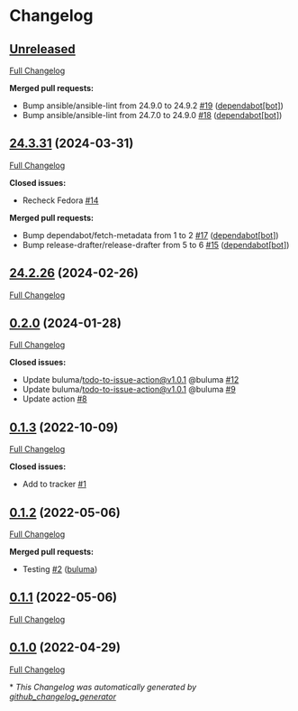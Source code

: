 # Changelog

## [Unreleased](https://github.com/buluma/ansible-role-transmission/tree/HEAD)

[Full Changelog](https://github.com/buluma/ansible-role-transmission/compare/24.3.31...HEAD)

**Merged pull requests:**

- Bump ansible/ansible-lint from 24.9.0 to 24.9.2 [\#19](https://github.com/buluma/ansible-role-transmission/pull/19) ([dependabot[bot]](https://github.com/apps/dependabot))
- Bump ansible/ansible-lint from 24.7.0 to 24.9.0 [\#18](https://github.com/buluma/ansible-role-transmission/pull/18) ([dependabot[bot]](https://github.com/apps/dependabot))

## [24.3.31](https://github.com/buluma/ansible-role-transmission/tree/24.3.31) (2024-03-31)

[Full Changelog](https://github.com/buluma/ansible-role-transmission/compare/24.2.26...24.3.31)

**Closed issues:**

- Recheck Fedora [\#14](https://github.com/buluma/ansible-role-transmission/issues/14)

**Merged pull requests:**

- Bump dependabot/fetch-metadata from 1 to 2 [\#17](https://github.com/buluma/ansible-role-transmission/pull/17) ([dependabot[bot]](https://github.com/apps/dependabot))
- Bump release-drafter/release-drafter from 5 to 6 [\#15](https://github.com/buluma/ansible-role-transmission/pull/15) ([dependabot[bot]](https://github.com/apps/dependabot))

## [24.2.26](https://github.com/buluma/ansible-role-transmission/tree/24.2.26) (2024-02-26)

[Full Changelog](https://github.com/buluma/ansible-role-transmission/compare/0.2.0...24.2.26)

## [0.2.0](https://github.com/buluma/ansible-role-transmission/tree/0.2.0) (2024-01-28)

[Full Changelog](https://github.com/buluma/ansible-role-transmission/compare/0.1.3...0.2.0)

**Closed issues:**

- Update buluma/todo-to-issue-action@v1.0.1 @buluma [\#12](https://github.com/buluma/ansible-role-transmission/issues/12)
- Update buluma/todo-to-issue-action@v1.0.1 @buluma [\#9](https://github.com/buluma/ansible-role-transmission/issues/9)
- Update action [\#8](https://github.com/buluma/ansible-role-transmission/issues/8)

## [0.1.3](https://github.com/buluma/ansible-role-transmission/tree/0.1.3) (2022-10-09)

[Full Changelog](https://github.com/buluma/ansible-role-transmission/compare/0.1.2...0.1.3)

**Closed issues:**

- Add to tracker [\#1](https://github.com/buluma/ansible-role-transmission/issues/1)

## [0.1.2](https://github.com/buluma/ansible-role-transmission/tree/0.1.2) (2022-05-06)

[Full Changelog](https://github.com/buluma/ansible-role-transmission/compare/0.1.1...0.1.2)

**Merged pull requests:**

- Testing [\#2](https://github.com/buluma/ansible-role-transmission/pull/2) ([buluma](https://github.com/buluma))

## [0.1.1](https://github.com/buluma/ansible-role-transmission/tree/0.1.1) (2022-05-06)

[Full Changelog](https://github.com/buluma/ansible-role-transmission/compare/0.1.0...0.1.1)

## [0.1.0](https://github.com/buluma/ansible-role-transmission/tree/0.1.0) (2022-04-29)

[Full Changelog](https://github.com/buluma/ansible-role-transmission/compare/3bb03291480caef34acc1ad6ea54a659fd47e0fe...0.1.0)



\* *This Changelog was automatically generated by [github_changelog_generator](https://github.com/github-changelog-generator/github-changelog-generator)*
